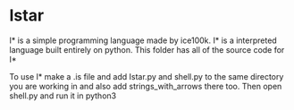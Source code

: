 # Istar
I* is a simple programming language made by ice100k. I* is a interpreted language built entirely on python.
This folder has all of the source code for I*

 To use I* make a .is file and add Istar.py and shell.py to the same directory you are working in and also add strings_with_arrows there too. Then open shell.py and run it in python3

